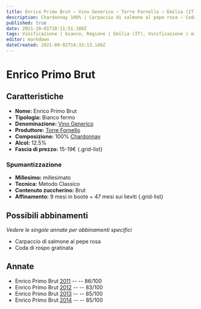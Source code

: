 ```yaml
---
title: Enrico Primo Brut – Vino Generico – Torre Fornello – Emilia (IT) – 15-19€ – 2★-3★
description: Chardonnay 100% | Carpaccio di salmone al pepe rosa – Coda di rospo gratinata
published: true
date: 2021-10-01T20:11:51.188Z
tags: Vinificazione | bianco, Regione | Emilia (IT), Vinificazione | millesimato, Vinificazione | varietale, Vinificazione | spumante, Vinificazione | metodo classico, Vinificazione | brut, Valutazioni | 3 stelle, Vitigni | Chardonnay, Alimento | salmone, Cottura | carpaccio, Aromatizzazione | al pepe rosa, Prezzi | 15-19€, Alimento | coda di rospo, Aromatizzazione | gratinato
editor: markdown
dateCreated: 2021-09-02T14:33:13.149Z
---
```


# Enrico Primo Brut

## Caratteristiche
- **Nome:** Enrico Primo Brut
- **Tipologia:** Bianco fermo
- **Denominazione:** [Vino Generico](/denominazioni/Italia/Vino-generico)
- **Produttore:** [Torre Fornello](/produttori/Italia/Emilia/Torre-Fornello) 
- **Composizione:** 100% [Chardonnay](/vitigni/Francia/chardonnay)
- **Alcol:** 12.5%
- **Fascia di prezzo:** 15-19€
{.grid-list}

### Spumantizzazione
- **Millesimo:** millesimato
- **Tecnica:** Metodo Classico
- **Contenuto zuccherino:** Brut
- **Affinamento:** 9 mesi in boote + 47 mesi sui lieviti
{.grid-list}


## Possibili abbinamenti
*Vedere le singole annate per abbinamenti specifici*

- Carpaccio di salmone al pepe rosa
- Coda di rospo gratinata

## Annate
- Enrico Primo Brut [2011](/vini/Italia/Emilia/Torre-Fornello/Enrico-Primo-Brut/2011) -- <span class="star-3"></span> -- 86/100
- Enrico Primo Brut [2012](/vini/Italia/Emilia/Torre-Fornello/Enrico-Primo-Brut/2012) -- <span class="star-2"></span> -- 83/100
- Enrico Primo Brut [2013](/vini/Italia/Emilia/Torre-Fornello/Enrico-Primo-Brut/2013) -- <span class="star-3"></span> -- 85/100
- Enrico Primo Brut [2014](/vini/Italia/Emilia/Torre-Fornello/Enrico-Primo-Brut/2014) -- <span class="star-3"></span> -- 85/100
